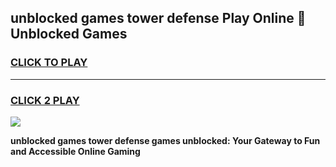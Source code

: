 
## unblocked games tower defense Play Online 👋 Unblocked Games
<h3>
<a href="https://premium.freeplayer.one?title=unblocked_games_tower_defense&ref=19F">CLICK TO PLAY</a></h3>
<hr>

<h3>
<a href="https://premium.freeplayer.one?title=unblocked_games_tower_defense&ref=19F">CLICK 2 PLAY</a>
  
</h3>

<a href="https://premium.freeplayer.one?title=unblocked_games_tower_defense&ref=19F"><img src="https://clearcache.store/games.png"></a>


**unblocked games tower defense games unblocked: Your Gateway to Fun and Accessible Online Gaming**
